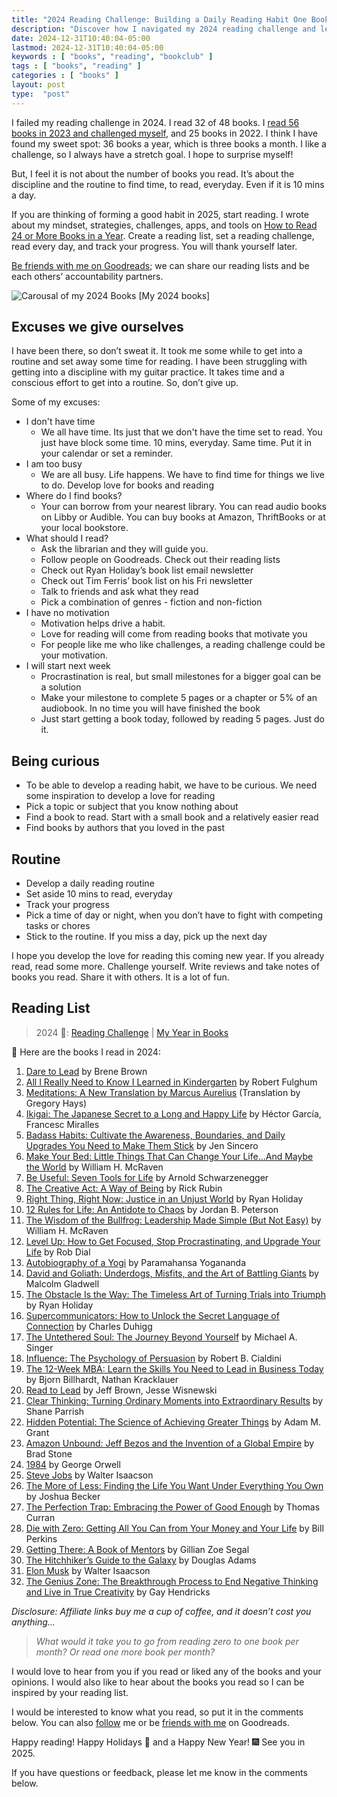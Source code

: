 ```yaml
---
title: "2024 Reading Challenge: Building a Daily Reading Habit One Book at a Time"
description: "Discover how I navigated my 2024 reading challenge and learn practical strategies for building a sustainable reading habit."
date: 2024-12-31T10:40:04-05:00
lastmod: 2024-12-31T10:40:04-05:00
keywords : [ "books", "reading", "bookclub" ]
tags : [ "books", "reading" ]
categories : [ "books" ]
layout: post
type:  "post"
---
```


I failed my reading challenge in 2024. I read 32 of 48 books. I [read 56 books in 2023 and challenged myself](https://rupakganguly.com/posts/challenge-yourself-into-a-reading-habit/), and 25 books in 2022. I think I have found my sweet spot: 36 books a year, which is three books a month. I like a challenge, so I always have a stretch goal. I hope to surprise myself!

But, I feel it is not about the number of books you read. It’s about the discipline and the routine to find time, to read, everyday. Even if it is 10 mins a day. 

If you are thinking of forming a good habit in 2025, start reading. I wrote about my mindset, strategies, challenges, apps, and tools on [How to Read 24 or More Books in a Year](https://rupakganguly.com/posts/how-to-read-24-or-more-books-in-a-year/). Create a reading list, set a reading challenge, read every day, and track your progress. You will thank yourself later.

[Be friends with me on Goodreads](https://www.goodreads.com/friend/i?feature=friend-invite-url&invite_token=MDU1YzMxYzktMjViYy00MTNjLTlkYjYtOGE0MDY0OTZhNzlk); we can share our reading lists and be each others’ accountability partners.
<!--more-->

![Carousal of my 2024 Books](https://github.com/user-attachments/assets/3145289e-782d-424d-afe6-c714f736b3df)
[My 2024 books]

## Excuses we give ourselves

I have been there, so don’t sweat it. It took me some while to get into a routine and set away some time for reading. I have been struggling with getting into a discipline with my guitar practice. It takes time and a conscious effort to get into a routine. So, don’t give up.

Some of my excuses:

- I don't have time
    - We all have time. Its just that we don't have the time set to read. You just have block some time. 10 mins, everyday. Same time. Put it in your calendar or set a reminder.
- I am too busy
    - We are all busy. Life happens. We have to find time for things we live to do. Develop love for books and reading
- Where do I find books?
    - Your can borrow from your nearest library. You can read audio books on Libby or Audible. You can buy books at Amazon, ThriftBooks or at your local bookstore.
- What should I read?
    - Ask the librarian and they will guide you.
    - Follow people on Goodreads. Check out their reading lists
    - Check out Ryan Holiday’s book list email newsletter
    - Check out Tim Ferris’ book list on his Fri newsletter
    - Talk to friends and ask what they read
    - Pick a combination of genres - fiction and non-fiction
- I have no motivation
    - Motivation helps drive a habit.
    - Love for reading will come from reading books that motivate you
    - For people like me who like challenges, a reading challenge could be your motivation.
- I will start next week
    - Procrastination is real, but small milestones for a bigger goal can be a solution
    - Make your milestone to complete 5 pages or a chapter or 5% of an audiobook. In no time you will have finished the book
    - Just start getting a book today, followed by reading 5 pages. Just do it.

## Being curious

- To be able to develop a reading habit, we have to be curious. We need some inspiration to develop a love for reading
- Pick a topic or subject that you know nothing about
- Find a book to read. Start with a small book and a relatively easier read
- Find books by authors that you loved in the past

## Routine

- Develop a daily reading routine
- Set aside 10 mins to read, everyday
- Track your progress
- Pick a time of day or night, when you don’t have to fight with competing tasks or chores
- Stick to the routine. If you miss a day, pick up the next day

I hope you develop the love for reading this coming new year. If you already read, read some more. Challenge yourself. Write reviews and take notes of books you read. Share it with others. It is a lot of fun.

## Reading List

> 2024 📖: [Reading Challenge](https://www.goodreads.com/user_challenges/49530215) | [My Year in Books](https://www.goodreads.com/user/year_in_books/2024/30107236)

📖 Here are the books I read in 2024:

1. [Dare to Lead](https://amzn.to/421WfAC) by Brene Brown
2. [All I Really Need to Know I Learned in Kindergarten](https://amzn.to/3BFunYy) by Robert Fulghum
3. [Meditations: A New Translation by Marcus Aurelius](https://amzn.to/3BuayDy) (Translation by Gregory Hays)
4. [Ikigai: The Japanese Secret to a Long and Happy Life](https://amzn.to/404TKMM) by Héctor García, Francesc Miralles
5. [Badass Habits: Cultivate the Awareness, Boundaries, and Daily Upgrades You Need to Make Them Stick](https://amzn.to/4fumwe7) by Jen Sincero
6. [Make Your Bed: Little Things That Can Change Your Life...And Maybe the World](https://amzn.to/4fEDqXK) by William H. McRaven
7. [Be Useful: Seven Tools for Life](https://amzn.to/404qCVY) by Arnold Schwarzenegger
8. [The Creative Act: A Way of Being](https://amzn.to/4gNL1Uu) by Rick Rubin
9. [Right Thing, Right Now: Justice in an Unjust World](https://amzn.to/3BwyR3J) by Ryan Holiday
10. [12 Rules for Life: An Antidote to Chaos](https://amzn.to/3Bwsttj) by Jordan B. Peterson
11. [The Wisdom of the Bullfrog: Leadership Made Simple (But Not Easy)](https://amzn.to/4j3vEJV) by William H. McRaven
12. [Level Up: How to Get Focused, Stop Procrastinating, and Upgrade Your Life](https://amzn.to/4fvu8NE) by Rob Dial
13. [Autobiography of a Yogi](https://amzn.to/3DF30yb) by Paramahansa Yogananda
14. [David and Goliath: Underdogs, Misfits, and the Art of Battling Giants](https://amzn.to/3DrP2jr) by Malcolm Gladwell
15. [The Obstacle Is the Way: The Timeless Art of Turning Trials into Triumph](https://amzn.to/3PuncG1) by Ryan Holiday
16. [Supercommunicators: How to Unlock the Secret Language of Connection](https://amzn.to/3ZOcwXo) by Charles Duhigg
17. [The Untethered Soul: The Journey Beyond Yourself](https://amzn.to/40ancBa) by Michael A. Singer
18. [Influence: The Psychology of Persuasion](https://amzn.to/3VRF3Ks) by Robert B. Cialdini
19. [The 12-Week MBA: Learn the Skills You Need to Lead in Business Today](https://amzn.to/3BDJBxd) by Bjorn Billhardt, Nathan Kracklauer
20. [Read to Lead](https://amzn.to/3VRoajc) by Jeff Brown, Jesse Wisnewski
21. [Clear Thinking: Turning Ordinary Moments into Extraordinary Results](https://amzn.to/3PfVOuV) by Shane Parrish
22. [Hidden Potential: The Science of Achieving Greater Things](https://amzn.to/4gOlF9b) by Adam M. Grant
23. [Amazon Unbound: Jeff Bezos and the Invention of a Global Empire](https://amzn.to/4iLnZ2z) by Brad Stone
24. [1984](https://amzn.to/4gIviWM) by George Orwell
25. [Steve Jobs](https://amzn.to/4iQa1fH) by Walter Isaacson
26. [The More of Less: Finding the Life You Want Under Everything You Own](https://amzn.to/4gsbo2K) by Joshua Becker
27. [The Perfection Trap: Embracing the Power of Good Enough](https://amzn.to/4iQomcg) by Thomas Curran
28. [Die with Zero: Getting All You Can from Your Money and Your Life](https://amzn.to/3DuS4TQ) by Bill  Perkins
29. [Getting There: A Book of Mentors](https://amzn.to/3DDlgYK) by Gillian Zoe Segal
30. [The Hitchhiker’s Guide to the Galaxy](https://amzn.to/3Dxbnfu) by Douglas Adams
31. [Elon Musk](https://amzn.to/3VVDzPh) by Walter Isaacson
32. [The Genius Zone: The Breakthrough Process to End Negative Thinking and Live in True Creativity](https://amzn.to/49QxPMq) by Gay Hendricks

*Disclosure: Affiliate links buy me a cup of coffee, and it doesn’t cost you anything…*

> *What would it take you to go from reading zero to one book per month? Or read one more book per month?* 

I would love to hear from you if you read or liked any of the books and your opinions. I would also like to hear about the books you read so I can be inspired by your reading list.

I would be interested to know what you read, so put it in the comments below. You can also [follow](https://www.goodreads.com/user/show/30107236-rupak-ganguly) me or be [friends with me](https://www.goodreads.com/friend?ref=nav_profile_friends) on Goodreads.

Happy reading! Happy Holidays 🎊 and a Happy New Year! 🎆 See you in 2025.



If you have questions or feedback, please let me know in the comments below.

